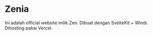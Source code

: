 # Zenia

Ini adalah official website milik Zen. Dibuat dengan SvelteKit + Windi. Dihosting pakai Vercel.
